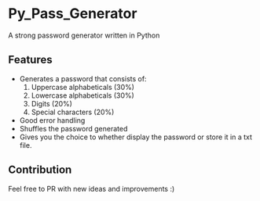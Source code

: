 # Py_Pass_Generator

A strong password generator written in Python

## Features

- Generates a password that consists of:
  1. Uppercase alphabeticals (30%)
  2. Lowercase alphabeticals (30%)
  3. Digits (20%)
  4. Special characters (20%)
- Good error handling
- Shuffles the password generated
- Gives you the choice to whether display the password or store it in a txt file.

## Contribution

Feel free to PR with new ideas and improvements :)

